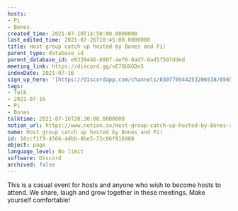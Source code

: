 ```yaml
---
hosts:
- Pi
- Bones
created_time: 2021-07-10T14:50:00.0000000
last_edited_time: 2021-07-26T18:45:00.0000000
title: Host group catch up hosted by Bones and Pi!
parent_type: database_id
parent_database_id: e9339446-880f-4ef0-8ad7-8ad1f507dded
meeting_link: https://discord.gg/vE7QUXGDnS
indexDate: 2021-07-16
sign_up_here: '[https://discordapp.com/channels/830770544253206538/856580095464046620/863309109738078228](https://discordapp.com/channels/830770544253206538/856580095464046620/863309109738078228)'
tags:
- Talk
- 2021-07-16
- Pi
- Bones
talktime: 2021-07-16T20:30:00.0000000
notion_url: https://www.notion.so/Host-group-catch-up-hosted-by-Bones-and-Pi-16ccf1f945664dbb8be572c06f816988
name: Host group catch up hosted by Bones and Pi!
id: 16ccf1f9-4566-4dbb-8be5-72c06f816988
object: page
language_level: No limit
software: Discord
archived: false
---
```


This is a casual event for hosts and anyone who wish to become hosts to attend.  We share, laugh and grow together in these meetings.  Make yourself comfortable!






